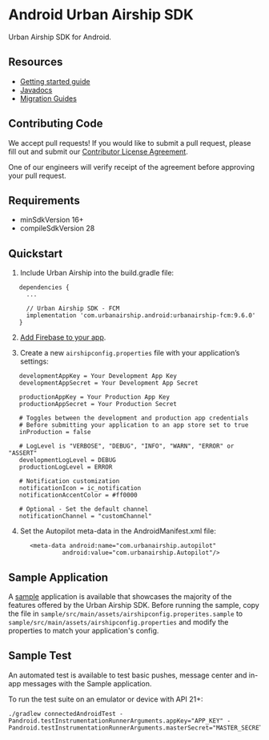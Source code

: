 # Android Urban Airship SDK

Urban Airship SDK for Android.

## Resources

- [Getting started guide](http://docs.urbanairship.com/platform/android/)
- [Javadocs](https://docs.urbanairship.com/reference/libraries/android/latest/reference/packages.html)
- [Migration Guides](documentation/migration)

## Contributing Code

We accept pull requests! If you would like to submit a pull request, please fill out and submit our
[Contributor License Agreement](https://docs.google.com/forms/d/e/1FAIpQLScErfiz-fXSPpVZ9r8Di2Tr2xDFxt5MgzUel0__9vqUgvko7Q/viewform).

One of our engineers will verify receipt of the agreement before approving your pull request.

## Requirements
- minSdkVersion 16+
- compileSdkVersion 28

## Quickstart

1) Include Urban Airship into the build.gradle file:

```
   dependencies {
     ...

     // Urban Airship SDK - FCM
     implementation 'com.urbanairship.android:urbanairship-fcm:9.6.0'
   }
```

2) [Add Firebase to your app](https://firebase.google.com/docs/android/setup#add_firebase_to_your_app).

3) Create a new `airshipconfig.properties` file with your application’s settings:

```
   developmentAppKey = Your Development App Key
   developmentAppSecret = Your Development App Secret

   productionAppKey = Your Production App Key
   productionAppSecret = Your Production Secret

   # Toggles between the development and production app credentials
   # Before submitting your application to an app store set to true
   inProduction = false

   # LogLevel is "VERBOSE", "DEBUG", "INFO", "WARN", "ERROR" or "ASSERT"
   developmentLogLevel = DEBUG
   productionLogLevel = ERROR

   # Notification customization
   notificationIcon = ic_notification
   notificationAccentColor = #ff0000

   # Optional - Set the default channel
   notificationChannel = "customChannel"
```

4) Set the Autopilot meta-data in the AndroidManifest.xml file:

```
      <meta-data android:name="com.urbanairship.autopilot"
               android:value="com.urbanairship.Autopilot"/>
```

## Sample Application

A [sample](sample) application is available that showcases the majority of the features offered by
the Urban Airship SDK. Before running the sample, copy the file in `sample/src/main/assets/airshipconfig.properites.sample` to
`sample/src/main/assets/airshipconfig.properties` and modify the properties to match your application's config.

## Sample Test
An automated test is available to test basic pushes, message center and in-app messages with the Sample application.

To run the test suite on an emulator or device with API 21+:

```
./gradlew connectedAndroidTest -Pandroid.testInstrumentationRunnerArguments.appKey="APP_KEY" -Pandroid.testInstrumentationRunnerArguments.masterSecret="MASTER_SECRET"
```
